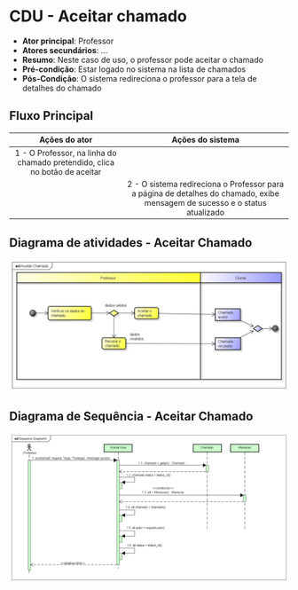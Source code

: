 # CDU - Aceitar chamado

- **Ator principal**: Professor
- **Atores secundários**: ...	 
- **Resumo**: Neste caso de uso, o professor pode aceitar o chamado
- **Pré-condição**: Estar logado no sistema na lista de chamados
- **Pós-Condição**: O sistema redireciona o professor para a tela de detalhes do chamado

## Fluxo Principal
| Ações do ator | Ações do sistema |
| :-----------------: | :-----------------: | 
| 1 - O Professor, na linha do chamado pretendido,  clica no botão de aceitar | |  
| | 2 -  O sistema redireciona o Professor para a página de detalhes do chamado, exibe mensagem de sucesso e o status atualizado | 

## Diagrama de atividades - Aceitar Chamado

![diagrama de atividades](../imgs/atividades/ativ_aceitar_chamado.jpg "Diagrama de atividades - Aceitar Chamado")


## Diagrama de Sequência - Aceitar Chamado

![diagrama de sequência aceitar chamado](img/aceitar_seq.png "Diagrama sequência - Aceitar Chamado")

